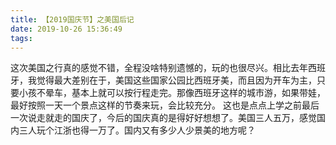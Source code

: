 ```yaml
---
title: 【2019国庆节】之美国后记
date: 2019-10-26 15:36:49
tags:
---
```

   这次美国之行真的感觉不错，全程没啥特别遗憾的，玩的也很尽兴。相比去年西班牙，我觉得最大差别在于，美国这些国家公园比西班牙美，而且因为开车为主，只要小孩不晕车，基本上就可以按行程走完。那像西班牙这样的城市游，如果带娃，最好按照一天一个景点这样的节奏来玩，会比较充分。
   这也是点点上学之前最后一次说走就走的国庆了，今后的国庆真的是得好好想想了。美国三人五万，感觉国内三人玩个江浙也得一万了。国内又有多少人少景美的地方呢？
